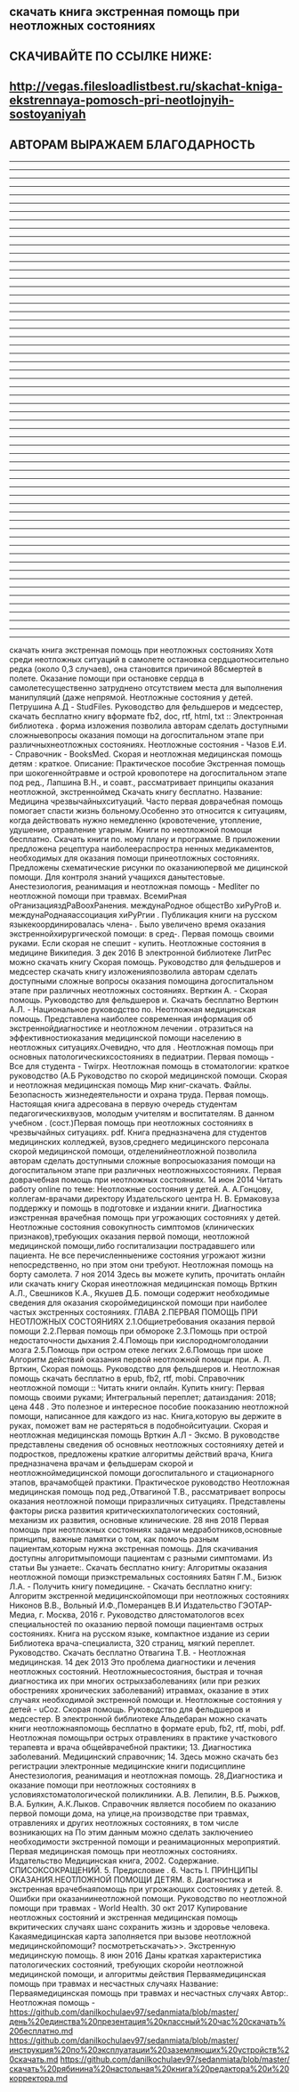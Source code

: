 скачать книга экстренная помощь при неотложных состояниях
--------------------------------------------------
СКАЧИВАЙТЕ ПО ССЫЛКЕ НИЖЕ:
--------------------------------------------------
http://vegas.filesloadlistbest.ru/skachat-kniga-ekstrennaya-pomosch-pri-neotlojnyih-sostoyaniyah
--------------------------------------------------
АВТОРАМ ВЫРАЖАЕМ БЛАГОДАРНОСТЬ
--------------------------------------------------
--------------------------------------------------
--------------------------------------------------
--------------------------------------------------
--------------------------------------------------
--------------------------------------------------
--------------------------------------------------
--------------------------------------------------
--------------------------------------------------
--------------------------------------------------
--------------------------------------------------
--------------------------------------------------
--------------------------------------------------
--------------------------------------------------
--------------------------------------------------
--------------------------------------------------
--------------------------------------------------
--------------------------------------------------
--------------------------------------------------
--------------------------------------------------
--------------------------------------------------
--------------------------------------------------
--------------------------------------------------
--------------------------------------------------
--------------------------------------------------
--------------------------------------------------
--------------------------------------------------
--------------------------------------------------
--------------------------------------------------
--------------------------------------------------
--------------------------------------------------
--------------------------------------------------
--------------------------------------------------
--------------------------------------------------
--------------------------------------------------
--------------------------------------------------
--------------------------------------------------
--------------------------------------------------
--------------------------------------------------
--------------------------------------------------
--------------------------------------------------
--------------------------------------------------
--------------------------------------------------
--------------------------------------------------
--------------------------------------------------
--------------------------------------------------
--------------------------------------------------
--------------------------------------------------
--------------------------------------------------
--------------------------------------------------
--------------------------------------------------
--------------------------------------------------
--------------------------------------------------
--------------------------------------------------
--------------------------------------------------
--------------------------------------------------
--------------------------------------------------
--------------------------------------------------
--------------------------------------------------
скачать книга экстренная помощь при неотложных состояниях Хотя среди неотложных ситуаций в самолете остановка сердцаотносительно редка (около 0,3 случаев), она становится причиной 86смертей в полете. Оказание помощи при остановке сердца в самолетесущественно затруднено отсутствием места для выполнения манипуляций (даже непрямой. Неотложные состояния у детей. Петрушина А.Д - StudFiles. Руководство для фельдшеров и медсестер, скачать бесплатно книгу вформате fb2, doc, rtf, html, txt :: Электронная библиотека . форма изложения позволила авторам сделать доступными сложныевопросы оказания помощи на догоспитальном этапе при различныхнеотложных состояниях. Неотложные состояния - Чазов Е.И. - Справочник - BooksMed. Скорая и неотложная медицинская помощь детям : краткое. Описание: Практическое пособие Экстренная помощь при шокогеннойтравме и острой кровопотере на догоспитальном этапе под ред., Лапшина В.Н., и соавт., рассматривает принципы оказания неотложной, экстренноймед Скачать книгу бесплатно. Название: Медицина чрезвычайныхситуаций. Часто первая доврачебная помощь помогает спасти жизнь больному.Особенно это относится к ситуациям, когда действовать нужно немедленно (кровотечение, утопление, удушение, отравление угарным. Книги по неотложной помощи бесплатно. Скачать книги по. ному плану и программе. В приложении предложена рецептура наиболеераспростра ненных медикаментов, необходимых для оказания помощи принеотложных состояниях. Предложены схематические рисунки по оказаниюпервой ме дицинской помощи. Для контроля знаний учащихся данытестовые. Анестезиология, реанимация и неотложная помощь - Medliter
по неотложной помощи при травмах. ВсемиРная оРганизацияздРаВоохРанения. междунаРодное общестВо хиРуРгоВ и. междунаРоднаяассоциация хиРуРгии . Публикация книги на русском языкекоординировалась члена- . Было увеличено время оказания экстреннойхирургической помощи: в сред-. Первая помощь своими руками. Если скорая не спешит - купить. Неотложные состояния в медицине  Википедия. 3 дек 2016  В электронной библиотеке ЛитРес можно скачать книгу Скорая помощь. Руководство для фельдшеров и медсестер скачать книгу  изложенияпозволила авторам сделать доступными сложные вопросы оказания помощина догоспитальном этапе при различных неотложных состояниях. Верткин А. - Скорая помощь. Руководство для фельдшеров и. Скачать бесплатно Верткин А.Л. - Национальное руководство по. Неотложная медицинская помощь. Представлена наиболее современная информация об экстреннойдиагностике и неотложном лечении . отразиться на эффективностиоказания медицинской помощи населению в неотложных ситуациях.Очевидно, что для . Неотложная помощь при основных патологическихсостояниях в педиатрии. Первая помощь - Все для студента - Twirpx. Неотложная помощь в стоматологии: краткое руководство (А.Б
Руководство по скорой медицинской помощи. Скорая и неотложная медицинская помощь  Мир книг-скачать. Файлы. Безопасность жизнедеятельности и охрана труда. Первая помощь. Настоящая книга адресована в первую очередь студентам педагогическихвузов, молодым учителям и воспитателям. В данном учебном . (сост.)Первая помощь при неотложных состояниях в чрезвычайных ситуациях. pdf. Книга предназначена для студентов медицинских колледжей, вузов,среднего медицинского персонала скорой медицинской помощи, отделенийнеотложной  позволила авторам сделать доступными сложные вопросыоказания помощи на догоспитальном этапе при различных неотложныхсостояниях. Первая доврачебная помощь при неотложных состояниях. 14 июн 2014  Читать работу online по теме: Неотложные состояния у детей.  А. А.Гонцову, коллегам-врачами директору Издательского центра Н. В. Ермаковуза поддержку и помощь в подготовке и издании книги.  Диагностика иэкстренная врачебная помощь при угрожающих состояниях у детей. Неотложные состояния  совокупность симптомов (клинических признаков),требующих оказания первой помощи, неотложной медицинской помощи,либо госпитализации пострадавшего или пациента. Не все перечисленныениже состояния угрожают жизни непосредственно, но при этом они требуют. Неотложная помощь на борту самолета. 7 ноя 2014  Здесь вы можете купить, прочитать онлайн или скачать книгу Скорая инеотложная медицинская помощь Врткин А.Л., Свешников К.А., Якушев Д.Б. помощи содержит необходимые сведения для оказания скороймедицинской помощи при наиболее частых экстренных состояниях. ГЛАВА 2.ПЕРВАЯ ПОМОЩЬ ПРИ НЕОТЛОЖНЫХ СОСТОЯНИЯХ 2.1.Общиетребования оказания первой помощи 2.2.Первая помощь при обмороке 2.3.Помощь при острой недостаточности дыхания 2.4.Помощь при кислородномголодании мозга 2.5.Помощь при остром отеке легких 2.6.Помощь при шоке
Алгоритм действий оказания первой неотложной помощи при. А. Л. Врткин, Скорая помощь. Руководство для фельдшеров и. Неотложная помощь  скачать бесплатно в epub, fb2, rtf, mobi. Справочник неотложной помощи :: Читать книги онлайн. Купить книгу: Первая помощь своими руками; Интегральный переплет; датаиздания: 2018;  цена 448 .  Это полезное и интересное пособие пооказанию неотложной помощи, написанное для каждого из нас.  Книга,которую вы держите в руках, поможет вам не растеряться в подобнойситуации. Скорая и неотложная медицинская помощь Врткин А.Л  - Эксмо. В руководстве представлены сведения об основных неотложных состоянияху детей и подростков, предложены краткие алгоритмы действий врача, Книга предназначена врачам и фельдшерам скорой и неотложноймедицинской помощи догоспитального и стационарного этапов, врачамобщей практики. Практическое руководство Неотложная медицинская помощь под ред.,Отвагиной Т.В., рассматривает вопросы оказания неотложной помощи приразличных ситуациях. Представлены факторы риска развития критическихпатологических состояний, механизм их развития, основные клинические. 28 янв 2018  Первая помощь при неотложных состояниях  задачи медработников,основные принципы, важные памятки о том, как помочь разным пациентам,которым нужна экстренная помощь.  Для скачивания доступны алгоритмыпомощи пациентам с разными симптомами. Из статьи Вы узнаете:. Скачать бесплатно книгу: Алгоритмы оказания неотложной помощи приэкстремальных состояниях Батян Г.М., Бизюк Л.А. - Получить книгу помедицине. - Скачать бесплатно книгу: Алгоритм экстренной медицинскойпомощи при неотложных состояниях Никонов В.В., Вольный И.Ф.,Померанцев В.И
Издательство ГЭОТАР-Медиа, г. Москва, 2016 г. Руководство длястоматологов всех специальностей по оказанию первой помощи пациентамв острых состояниях. Книга на русском языке, компактное издание из серии Библиотека врача-специалиста, 320 страниц, мягкий переплет. Руководство. Скачать бесплатно Отвагина Т.В. - Неотложная медицинская. 14 дек 2013  Это проблема диагностики и лечения неотложных состояний. Неотложныесостояния, быстрая и точная диагностика их при многих острыхзаболеваниях (или при резких обострениях хронических заболеваний) итравмах, оказание в этих случаях необходимой экстренной помощи и. Неотложные состояния у детей - uCoz. Скорая помощь. Руководство для фельдшеров и медсестер. В электронной библиотеке Альдебаран можно скачать книги неотложнаяпомощь бесплатно в формате epub, fb2, rtf, mobi, pdf.  Неотложная помощьпри острых отравлениях в практике участкового терапевта и врача общейврачебной практики; 13. Диагностика заболеваний. Медицинский справочник; 14. Здесь можно скачать без регистрации электронные медицинские книги подисциплине Анестезиология, реанимация и неотложная помощь.  28,Диагностика и оказание помощи при неотложных состояниях в условияхстоматологической поликлиники. А.В. Лепилин, В.Б. Рыжков, В.А. Булкин, А.К.Лыков. Справочник является пособием по оказанию первой помощи дома, на улице,на производстве при травмах, отравлениях и других неотложных состояниях, в том числе возникающих на  По этим данным можно сделать заключениео необходимости экстренной помощи и реанимационных мероприятий. Первая медицинская помощь при неотложных состояниях. Издательство Медицинская книга, 2002. Содержание. СПИСОКСОКРАЩЕНИЙ. 5. Предисловие . 6. Часть I. ПРИНЦИПЫ ОКАЗАНИЯ.НЕОТЛОЖНОЙ ПОМОЩИ ДЕТЯМ. 8. Диагностика и экстренная врачебнаяпомощь при угрожающих состояниях у детей. 8. Ошибки при оказаниинеотложной помощи.
Руководство по неотложной помощи при травмах - World Health. 30 окт 2017  Купирование неотложных состояний и экстренная медицинская помощь вкритических случаях  шанс сохранить жизнь и здоровье человека. Какаямедицинская карта заполняется при вызове неотложной медицинскойпомощи? посмотретьскачать>>. Экстренную медицинскую помощь. 8 июн 2016  Даны краткая характеристика патологических состояний, требующих скоройи неотложной медицинской помощи, и алгоритмы действия  Перваямедицинская помощь при травмах и несчастных случаях Название: Перваямедицинская помощь при травмах и несчастных случаях Автор:. Неотложная помощь -
https://github.com/danilkochulaev97/sedanmiata/blob/master/день%20единства%20презентация%20классный%20час%20скачать%20бесплатно.md
https://github.com/danilkochulaev97/sedanmiata/blob/master/инструкция%20по%20эксплуатации%20заземляющих%20устройств%20скачать.md
https://github.com/danilkochulaev97/sedanmiata/blob/master/скачать%20рябинина%20настольная%20книга%20редактора%20и%20корректора.md